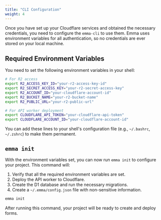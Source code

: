 ```yaml
---
title: "CLI Configuration"
weight: 4
---
```


Once you have set up your Cloudflare services and obtained the necessary credentials, you need to configure the `emma-cli` to use them. Emma uses environment variables for all authentication, so no credentials are ever stored on your local machine.

## Required Environment Variables

You need to set the following environment variables in your shell:

```bash
# For R2 access
export R2_ACCESS_KEY_ID="your-r2-access-key-id"
export R2_SECRET_ACCESS_KEY="your-r2-secret-access-key"
export R2_ACCOUNT_ID="your-cloudflare-account-id"
export R2_BUCKET_NAME="your-r2-bucket-name"
export R2_PUBLIC_URL="your-r2-public-url"

# For API worker deployment
export CLOUDFLARE_API_TOKEN="your-cloudflare-api-token"
export CLOUDFLARE_ACCOUNT_ID="your-cloudflare-account-id"
```

You can add these lines to your shell's configuration file (e.g., `~/.bashrc`, `~/.zshrc`) to make them permanent.

## `emma init`

With the environment variables set, you can now run `emma init` to configure your project. This command will:

1.  Verify that all the required environment variables are set.
2.  Deploy the API worker to Cloudflare.
3.  Create the D1 database and run the necessary migrations.
4.  Create a `~/.emma/config.json` file with non-sensitive information.

```bash
emma init
```

After running this command, your project will be ready to create and deploy forms.